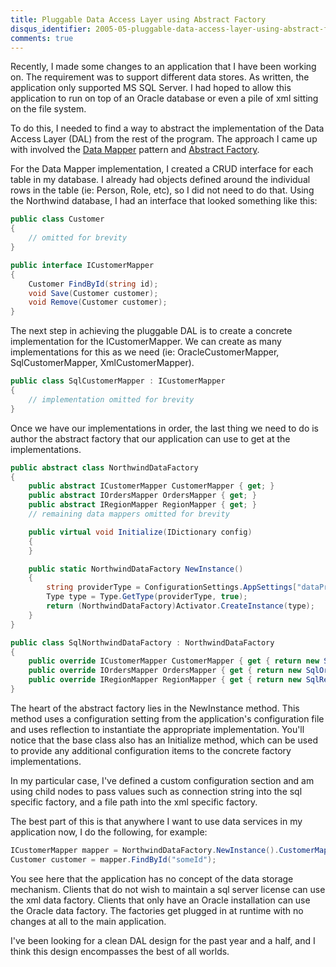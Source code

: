 ```yaml
---
title: Pluggable Data Access Layer using Abstract Factory
disqus_identifier: 2005-05-pluggable-data-access-layer-using-abstract-factory
comments: true
---
```


Recently, I made some changes to an application that I have been working on. The requirement was to support different data stores. As written, the application only supported MS SQL Server. I had hoped to allow this application to run on top of an Oracle database or even a pile of xml sitting on the file system.

To do this, I needed to find a way to abstract the implementation of the Data Access Layer (DAL) from the rest of the program. The approach I came up with involved the [Data Mapper][1] pattern and [Abstract Factory][2].

For the Data Mapper implementation, I created a CRUD interface for each table in my database. I already had objects defined around the individual rows in the table (ie: Person, Role, etc), so I did not need to do that. Using the Northwind database, I had an interface that looked something like this:

``` csharp
public class Customer
{
    // omitted for brevity
}

public interface ICustomerMapper
{
    Customer FindById(string id);
    void Save(Customer customer);
    void Remove(Customer customer);
}
```

The next step in achieving the pluggable DAL is to create a concrete implementation for the ICustomerMapper. We can create as many implementations for this as we need (ie: OracleCustomerMapper, SqlCustomerMapper, XmlCustomerMapper).

``` csharp
public class SqlCustomerMapper : ICustomerMapper
{
    // implementation omitted for brevity
}
```

Once we have our implementations in order, the last thing we need to do is author the abstract factory that our application can use to get at the implementations.

``` csharp
public abstract class NorthwindDataFactory
{
    public abstract ICustomerMapper CustomerMapper { get; }
    public abstract IOrdersMapper OrdersMapper { get; }
    public abstract IRegionMapper RegionMapper { get; }
    // remaining data mappers omitted for brevity

    public virtual void Initialize(IDictionary config)
    {
    }

    public static NorthwindDataFactory NewInstance()
    {
        string providerType = ConfigurationSettings.AppSettings["dataProviderType"];
        Type type = Type.GetType(providerType, true);
        return (NorthwindDataFactory)Activator.CreateInstance(type);
    }
}

public class SqlNorthwindDataFactory : NorthwindDataFactory
{
    public override ICustomerMapper CustomerMapper { get { return new SqlCustomerMapper(); } }
    public override IOrdersMapper OrdersMapper { get { return new SqlOrdersMapper(); } }
    public override IRegionMapper RegionMapper { get { return new SqlRegionMapper(); } }
}
```

The heart of the abstract factory lies in the NewInstance method. This method uses a configuration setting from the application's configuration file and uses reflection to instantiate the appropriate implementation. You'll notice that the base class also has an Initialize method, which can be used to provide any additional configuration items to the concrete factory implementations.

In my particular case, I've defined a custom configuration section and am using child nodes to pass values such as connection string into the sql specific factory, and a file path into the xml specific factory.

The best part of this is that anywhere I want to use data services in my application now, I do the following, for example:

``` csharp
ICustomerMapper mapper = NorthwindDataFactory.NewInstance().CustomerMapper;
Customer customer = mapper.FindById("someId");
```

You see here that the application has no concept of the data storage mechanism. Clients that do not wish to maintain a sql server license can use the xml data factory. Clients that only have an Oracle installation can use the Oracle data factory. The factories get plugged in at runtime with no changes at all to the main application.

I've been looking for a clean DAL design for the past year and a half, and I think this design encompasses the best of all worlds.

[1]:http://www.martinfowler.com/eaaCatalog/dataMapper.html
[2]:http://c2.com/cgi/wiki?AbstractFactoryPattern
